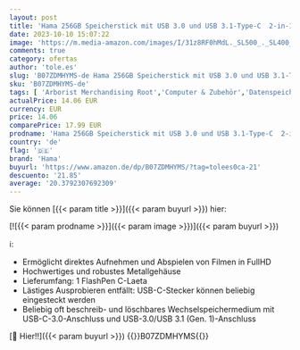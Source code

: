 ```yaml
---
layout: post
title: 'Hama 256GB Speicherstick mit USB 3.0 und USB 3.1-Type-C  2-in-1 USB-Stick  z.B. für Android Handy  Tablet  Computer  Notebook  MacBook  OTG  70MB/s  Handy-Stick  Doppel Memory-Stick silber'
date: 2023-10-10 15:07:22
image: 'https://m.media-amazon.com/images/I/31z8RF0hMdL._SL500_._SL400_.jpg'
comments: true
category: ofertas
author: 'tole.es'
slug: 'B07ZDMHYMS-de Hama 256GB Speicherstick mit USB 3.0 und USB 3.1-Type-C...'
sku: 'B07ZDMHYMS-de'
tags: [ 'Arborist Merchandising Root','Computer & Zubehör','Datenspeicher','Externe Datenspeicher','Hama','Self Service','Special Features Stores','USB-Sticks','a4cbee59-f823-40fe-831a-7de64f655f6f_0','a4cbee59-f823-40fe-831a-7de64f655f6f_5601','hama','🇩🇪', ]
actualPrice: 14.06 EUR
currency: EUR
price: 14.06
comparePrice: 17.99 EUR
prodname: 'Hama 256GB Speicherstick mit USB 3.0 und USB 3.1-Type-C  2-in-1 USB-Stick  z.B. für Android Handy  Tablet  Computer  Notebook  MacBook  OTG  70MB/s  Handy-Stick  Doppel Memory-Stick silber'
country: 'de'
flag: '🇩🇪'
brand: 'Hama'
buyurl: 'https://www.amazon.de/dp/B07ZDMHYMS/?tag=tolees0ca-21'
descuento: '21.85'
average: '20.3792307692309'
---
```


Sie können [{{< param title >}}]({{< param buyurl >}}) hier:

[![{{< param prodname >}}]({{< param image >}})]({{< param buyurl >}})

ℹ️:

- Ermöglicht direktes Aufnehmen und Abspielen von Filmen in FullHD
- Hochwertiges und robustes Metallgehäuse
- Lieferumfang: 1 FlashPen C-Laeta
- Lästiges Ausprobieren entfällt: USB-C-Stecker können beliebig eingesteckt werden
- Beliebig oft beschreib- und löschbares Wechselspeichermedium mit USB-C-3.0-Anschluss und USB-3.0/USB 3.1 (Gen. 1)-Anschluss

[🛒 Hier!!]({{< param buyurl >}})
{{<world>}}B07ZDMHYMS{{</world>}}

